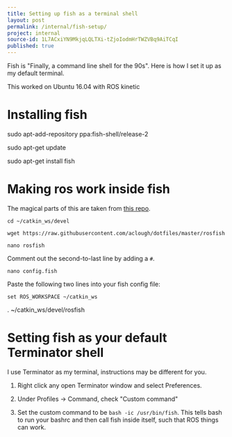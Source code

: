 ```yaml
---
title: Setting up fish as a terminal shell
layout: post
permalink: /internal/fish-setup/
project: internal
source-id: 1L7ACxiYN9MkjqLQLTXi-tZjoIodmHrTWZVBq9AiTCqI
published: true
---
```

Fish is "Finally, a command line shell for the 90s". Here is how I set it up as my default terminal.

This worked on Ubuntu 16.04 with ROS kinetic

# Installing fish

sudo apt-add-repository ppa:fish-shell/release-2

sudo apt-get update

sudo apt-get install fish

# Making ros work inside fish

The magical parts of this are taken from [this repo](https://github.com/aclough/dotfiles).

	cd ~/catkin_ws/devel

	wget https://raw.githubusercontent.com/aclough/dotfiles/master/rosfish

	nano rosfish

Comment out the second-to-last line by adding a `#`.

	nano config.fish

Paste the following two lines into your fish config file:

	set ROS_WORKSPACE ~/catkin_ws

. ~/catkin_ws/devel/rosfish

# Setting fish as your default Terminator shell

I use Terminator as my terminal, instructions may be different for you.

1. Right click any open Terminator window and select Preferences.

2. Under Profiles -> Command, check "Custom command"

3. Set the custom command to be `bash -ic /usr/bin/fish`. This tells bash to run your bashrc and then call fish inside itself, such that ROS things can work.

